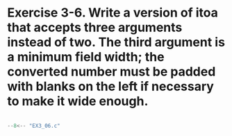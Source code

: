 # Exercise 3-6. Write a version of itoa that accepts three arguments instead of two. The third argument is a minimum field width; the converted number must be padded with blanks on the left if necessary to make it wide enough.

``` c

--8<-- "EX3_06.c"

```
